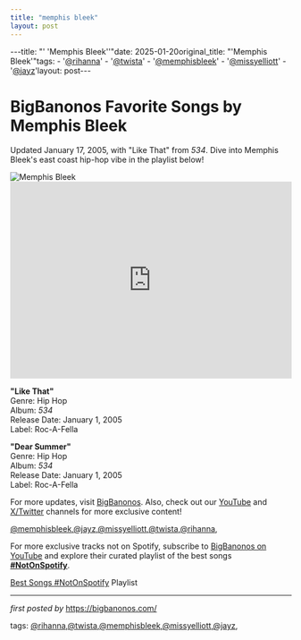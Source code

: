 ```yaml
---
title: "memphis bleek"
layout: post
---
```

---title: "' 'Memphis Bleek''"date: 2025-01-20original_title: "'Memphis Bleek'"tags:  - '[@rihanna](/tags/rihanna/)'  - '[@twista](/tags/twista/)'  - '[@memphisbleek](/tags/memphisbleek/)'  - '[@missyelliott](/tags/missyelliott/)'  - '[@jayz](/tags/jayz/)'layout: post--- <!-- Title of the Post --><h1 >BigBanonos Favorite Songs by Memphis Bleek</h1> <!-- Introductory Text --><p >Updated January 17, 2005, with "Like That" from <em>534</em>. Dive into Memphis Bleek's east coast hip-hop vibe in the playlist below!</p> <!-- Featured Image --><div > <img src="https://i.ytimg.com/vi/lRLJvUXr7F0/maxresdefault.jpg" alt="Memphis Bleek" /></div> <!-- Spotify Embed --><div > <iframe src="https://open.spotify.com/embed/playlist/3bbm7bVe5KZQMPK3KUvQtt?utm_source=generator" width="100%" height="352" frameBorder="0" allowfullscreen="" allow="autoplay; clipboard-write; encrypted-media; fullscreen; picture-in-picture" loading="lazy"></iframe></div> <!-- Song Information --><div > <p><strong>"Like That"</strong><br> Genre: Hip Hop<br> Album: <em>534</em><br> Release Date: January 1, 2005<br> Label: Roc-A-Fella</p> <p><strong>"Dear Summer"</strong><br> Genre: Hip Hop<br> Album: <em>534</em><br> Release Date: January 1, 2005<br> Label: Roc-A-Fella</p></div> <!-- Footer Links --><div > <p>For more updates, visit <a href="https://bigbanonos.com/" target="_blank">BigBanonos</a>. Also, check out our <a href="https://www.youtube.com/[@BigBanonos](/tags/BigBanonos/)" target="_blank">YouTube</a> and <a href="https://x.com/bigbanonos" target="_blank">X/Twitter</a> channels for more exclusive content!</p></div> [@memphisbleek](/tags/memphisbleek/),[@jayz](/tags/jayz/),[@missyelliott](/tags/missyelliott/),[@twista](/tags/twista/),[@rihanna](/tags/rihanna/),<!--Subscribe and Playlist Links--><div>    <p>For more exclusive tracks not on Spotify, subscribe to <a href="https://www.youtube.com/[@BigBanonos](/tags/BigBanonos/)" target="_blank">BigBanonos on YouTube</a> and explore their curated playlist of the best songs <strong>[#NotOnSpotify](/tags/NotOnSpotify/)</strong>.</p>    <p><a href="https://www.youtube.com/playlist?list=PLtuNtuTatqI0kFahUCbtbfenC_ET5O_tr" target="_blank">Best Songs [#NotOnSpotify](/tags/NotOnSpotify/) Playlist<br /></a></p></div><hr /><p><em>first posted by</em> <a href="https://bigbanonos.com/" rel="noopener" target="_new">https://bigbanonos.com/</a></p><p>tags: [@rihanna](/tags/rihanna/),[@twista](/tags/twista/),[@memphisbleek](/tags/memphisbleek/),[@missyelliott](/tags/missyelliott/),[@jayz](/tags/jayz/),</p>